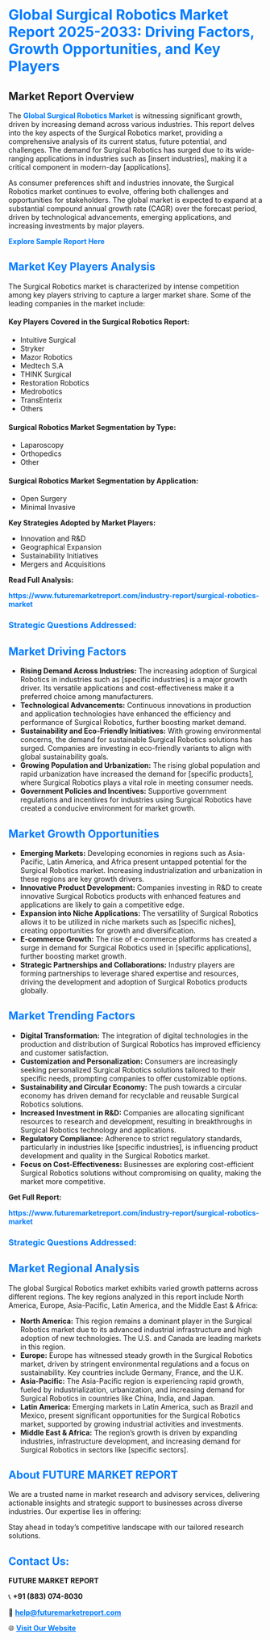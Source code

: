 <h1 style="color: #007BFF;">Global Surgical Robotics Market Report 2025-2033: Driving Factors, Growth Opportunities, and Key Players</h1>

<section id="overview">
<h2>Market Report Overview</h2>
<p>The <a href="https://www.futuremarketreport.com/industry-report/surgical-robotics-market" style="color: #007BFF; text-decoration: none;"><strong>Global Surgical Robotics Market</strong></a> is witnessing significant growth, driven by increasing demand across various industries. This report delves into the key aspects of the Surgical Robotics market, providing a comprehensive analysis of its current status, future potential, and challenges. The demand for Surgical Robotics has surged due to its wide-ranging applications in industries such as [insert industries], making it a critical component in modern-day [applications].</p>
<p>As consumer preferences shift and industries innovate, the Surgical Robotics market continues to evolve, offering both challenges and opportunities for stakeholders. The global market is expected to expand at a substantial compound annual growth rate (CAGR) over the forecast period, driven by technological advancements, emerging applications, and increasing investments by major players.</p>
</section>

<section id="overview">
<p><a href="https://www.futuremarketreport.com/request-sample/reportId=80061" style="color: #007BFF; text-decoration: none;"><strong>Explore Sample Report Here</strong></a></p>
</section>

<section id="key-players">
<h2 style="color: #007BFF;">Market Key Players Analysis</h2>
<p>The Surgical Robotics market is characterized by intense competition among key players striving to capture a larger market share. Some of the leading companies in the market include:</p>
<h4>Key Players Covered in the Surgical Robotics Report:</h4>
<ul><li>Intuitive Surgical</li><li>Stryker</li><li>Mazor Robotics</li><li>Medtech S.A</li><li>THINK Surgical</li><li>Restoration Robotics</li><li>Medrobotics</li><li>TransEnterix</li><li>Others</li></ul>
<h4>Surgical Robotics Market Segmentation by Type:</h4>
<ul><li>Laparoscopy</li><li>Orthopedics</li><li>Other</li></ul>

<h4>Surgical Robotics Market Segmentation by Application:</h4>
<ul><li>Open Surgery</li><li>Minimal Invasive</li></ul>
<p><strong>Key Strategies Adopted by Market Players:</strong></p>
<ul>
<li>Innovation and R&D</li>
<li>Geographical Expansion</li>
<li>Sustainability Initiatives</li>
<li>Mergers and Acquisitions</li>
</ul>
</section>

<section>
<p><strong>Read Full Analysis: </strong></p><a href="https://www.futuremarketreport.com/industry-report/surgical-robotics-market" style="color: #007BFF; text-decoration: none;"><strong>https://www.futuremarketreport.com/industry-report/surgical-robotics-market</strong></a>
<h3 style="color: #007BFF;">Strategic Questions Addressed:</h3>
</section>

<section id="driving-factors">
<h2 style="color: #007BFF;">Market Driving Factors</h2>
<ul>
<li><strong>Rising Demand Across Industries:</strong> The increasing adoption of Surgical Robotics in industries such as [specific industries] is a major growth driver. Its versatile applications and cost-effectiveness make it a preferred choice among manufacturers.</li>
<li><strong>Technological Advancements:</strong> Continuous innovations in production and application technologies have enhanced the efficiency and performance of Surgical Robotics, further boosting market demand.</li>
<li><strong>Sustainability and Eco-Friendly Initiatives:</strong> With growing environmental concerns, the demand for sustainable Surgical Robotics solutions has surged. Companies are investing in eco-friendly variants to align with global sustainability goals.</li>
<li><strong>Growing Population and Urbanization:</strong> The rising global population and rapid urbanization have increased the demand for [specific products], where Surgical Robotics plays a vital role in meeting consumer needs.</li>
<li><strong>Government Policies and Incentives:</strong> Supportive government regulations and incentives for industries using Surgical Robotics have created a conducive environment for market growth.</li>
</ul>
</section>

<section id="growth-opportunities">
<h2 style="color: #007BFF;">Market Growth Opportunities</h2>
<ul>
<li><strong>Emerging Markets:</strong> Developing economies in regions such as Asia-Pacific, Latin America, and Africa present untapped potential for the Surgical Robotics market. Increasing industrialization and urbanization in these regions are key growth drivers.</li>
<li><strong>Innovative Product Development:</strong> Companies investing in R&D to create innovative Surgical Robotics products with enhanced features and applications are likely to gain a competitive edge.</li>
<li><strong>Expansion into Niche Applications:</strong> The versatility of Surgical Robotics allows it to be utilized in niche markets such as [specific niches], creating opportunities for growth and diversification.</li>
<li><strong>E-commerce Growth:</strong> The rise of e-commerce platforms has created a surge in demand for Surgical Robotics used in [specific applications], further boosting market growth.</li>
<li><strong>Strategic Partnerships and Collaborations:</strong> Industry players are forming partnerships to leverage shared expertise and resources, driving the development and adoption of Surgical Robotics products globally.</li>
</ul>
</section>

<section id="trending-factors">
<h2 style="color: #007BFF;">Market Trending Factors</h2>
<ul>
<li><strong>Digital Transformation:</strong> The integration of digital technologies in the production and distribution of Surgical Robotics has improved efficiency and customer satisfaction.</li>
<li><strong>Customization and Personalization:</strong> Consumers are increasingly seeking personalized Surgical Robotics solutions tailored to their specific needs, prompting companies to offer customizable options.</li>
<li><strong>Sustainability and Circular Economy:</strong> The push towards a circular economy has driven demand for recyclable and reusable Surgical Robotics solutions.</li>
<li><strong>Increased Investment in R&D:</strong> Companies are allocating significant resources to research and development, resulting in breakthroughs in Surgical Robotics technology and applications.</li>
<li><strong>Regulatory Compliance:</strong> Adherence to strict regulatory standards, particularly in industries like [specific industries], is influencing product development and quality in the Surgical Robotics market.</li>
<li><strong>Focus on Cost-Effectiveness:</strong> Businesses are exploring cost-efficient Surgical Robotics solutions without compromising on quality, making the market more competitive.</li>
</ul>
</section>

<section>
<p><strong>Get Full Report: </strong></p><a href="https://www.futuremarketreport.com/industry-report/surgical-robotics-market" style="color: #007BFF; text-decoration: none;"><strong>https://www.futuremarketreport.com/industry-report/surgical-robotics-market</strong></a>
<h3 style="color: #007BFF;">Strategic Questions Addressed:</h3>
</section>


<section id="regional-analysis">
<h2 style="color: #007BFF;">Market Regional Analysis</h2>
<p>The global Surgical Robotics market exhibits varied growth patterns across different regions. The key regions analyzed in this report include North America, Europe, Asia-Pacific, Latin America, and the Middle East & Africa:</p>
<ul>
<li><strong>North America:</strong> This region remains a dominant player in the Surgical Robotics market due to its advanced industrial infrastructure and high adoption of new technologies. The U.S. and Canada are leading markets in this region.</li>
<li><strong>Europe:</strong> Europe has witnessed steady growth in the Surgical Robotics market, driven by stringent environmental regulations and a focus on sustainability. Key countries include Germany, France, and the U.K.</li>
<li><strong>Asia-Pacific:</strong> The Asia-Pacific region is experiencing rapid growth, fueled by industrialization, urbanization, and increasing demand for Surgical Robotics in countries like China, India, and Japan.</li>
<li><strong>Latin America:</strong> Emerging markets in Latin America, such as Brazil and Mexico, present significant opportunities for the Surgical Robotics market, supported by growing industrial activities and investments.</li>
<li><strong>Middle East & Africa:</strong> The region’s growth is driven by expanding industries, infrastructure development, and increasing demand for Surgical Robotics in sectors like [specific sectors].</li>
</ul>
</section>

<footer>
<h2 style="color: #007BFF;">About FUTURE MARKET REPORT</h2>
<p>We are a trusted name in market research and advisory services, delivering actionable insights and strategic support to businesses across diverse industries. Our expertise lies in offering:</p>

<p>Stay ahead in today’s competitive landscape with our tailored research solutions.</p>

<h2 style="color: #007BFF;">Contact Us:</h2>
<p><strong>FUTURE MARKET REPORT</strong></p>
<p>📞 <strong>+91 (883) 074-8030</strong></p>
<p>📧 <strong><a href="mailto:help@futuremarketreport.com" style="color: #007BFF;">help@futuremarketreport.com</a></strong></p>
<p>🌐 <strong><a href="https://www.futuremarketreport.com/" style="color: #007BFF;">Visit Our Website</a></strong></p>
</footer>